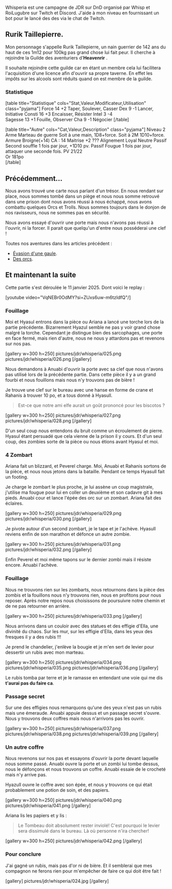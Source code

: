 
Whisperia est une campagne de JDR sur DnD organisé par Whisp et RoiLugubre sur Twitch et Discord. 
J'aide à mon niveau en fournissant un bot pour le lancé des des via le chat de Twitch.

## Rurik Taillepierre.

Mon personnage s'appelle Rurik Taillepierre, un nain guerrier de 142 ans 
du haut de ces 1m12 pour 100kg pas grand chose lui fait peur. 
Il cherche à rejoindre la Guilde des aventuriers d'__Heavenrir__ .

Il souhaite rejoindre cette guilde car en étant un membre cela 
lui facilitera l'acquisition d'une licence afin d'ouvrir sa propre taverne. 
En effet les impôts sur les alcools sont réduits quand on est membre de la guilde.

### Statistique

[table title="Statistique" cols="Stat,Valeur,Modificateur,Utilisation" class="pyjama"]
Force	14	+2	Taper, Soulever, Casser
Dex	9	-1	Lancer, Initiative
Consti	16	+3	Encaisser, Résister
Intel	3	-4	 
Sagesse	13	+1	Fouille, Observer
Cha	9	-1	Négocier
[/table]

[table title="Autre" cols="Cat,Valeur,Description" class="pyjama"]
Niveau	2
Arme	Marteau de guerre	Soit à une main, 1D8+force. Soit à 2M 1D10+force.
Armure	Broigne(+14)	CA : 14
Maitrise	+2	???
Alignement	Loyal Neutre
Passif	Second souffle	1 fois par jour, +1D10 pv.
Passif	Fougue	1 fois par jour, attaquer une seconde fois.
PV	21/22	 
Or	181po	 
[/table]

## Précédemment...

Nous avons trouvé une carte nous parlant d'un trésor. En nous rendant sur place, nous sommes tombé dans un piège
et nous nous somme retrouvé dans une prison dont nous avons réussi à nous échappé, nous avons combattu quelques Orcs et Trolls. 
Nous sommes toujours dans le donjon de nos ravisseurs, nous ne sommes pas en sécurité. 

Nous avons essayé d'ouvrir une porte mais nous n'avons pas réussi à l'ouvrir, ni la forcer. Il parait que quelqu'un d'entre nous posséderai une clef !

Toutes nos aventures dans les articles précédent :
* [Évasion d'une gaule](2024/whisperia-1-evasion-d-une-gaule.html). 
* [Des orcs](2024/whisperia-2-orcs-et-chaussette.html). 

## Et maintenant la suite

Cette partie s'est déroulée le 11 janvier 2025. Dont voici le replay :

[youtube video="VqNEBr0OdMY?si=ZUxs6uw-m6tzIdfQ"/]

### Fouillage

Moi et Hyasul entrons dans la pièce ou Ariana a lancé une torche lors de la partie précédente. 
Bizarrement Hyazul semble ne pas y voir grand chose malgré la torche. 
Cependant je distingue bien des sarcophages, une porte en face fermé, mais rien d'autre, nous ne nous y attardons pas et revenons sur nos pas. 

[gallery w=300 h=250]
pictures/jdr/whisperia/025.png
pictures/jdr/whisperia/026.png
[/gallery]

Nous demandons à Anuabi d'ouvrir la porte avec sa clef que nous n'avons pas utilisé lors de la précédente partie. 
Dans cette pièce il y a un grand fourbi et nous fouillons mais nous n'y trouvons pas de bière ! 

Je trouve une clef sur le bureau avec une hanse en forme de crane et Rahanis à trouver 10 po, et a tous donné à Hyasull. 

> Est-ce que notre ami elfe aurait un goût prononcé pour les biscotos ?

[gallery w=300 h=250]
pictures/jdr/whisperia/027.png
pictures/jdr/whisperia/028.png
[/gallery]

D'un seul coup nous entendons du bruit comme un écroulement de pierre. 
Hyasul étant persuadé que cela vienne de la prison il y cours. 
Et d'un seul coup, des zombies sorte de la pièce ou nous étions avant Hyasul et moi.

### 4 Zombart

Ariana fait un blizzard, et Peverel charge.
Moi, Anuabi et Rahanis sortons de la pièce, et nous nous jetons dans la bataille. Pendant ce temps Hyasull fait un footing.

Je charge le zombart le plus proche, je lui assène un coup magistrale, j'utilise ma fougue pour lui en coller un deuxième et son cadavre git à mes pieds. 
Anuabi cour et lance l'épée des orc sur un zombart. Ariana fait des éclaires. 

[gallery w=300 h=250]
pictures/jdr/whisperia/029.png
pictures/jdr/whisperia/030.png
[/gallery]

Je pivote autour d'un second zombart, je le tape et je l'achève. 
Hyasull reviens enfin de son marathon et défonce un autre zombie.

[gallery w=300 h=250]
pictures/jdr/whisperia/031.png
pictures/jdr/whisperia/032.png
[/gallery]

Enfin Peverel et moi même tapons sur le dernier zombi mais il résiste encore. Anuabi l'achève.

### Fouillage

Nous ne trouvons rien sur les zombarts, nous retournons dans la pièce des zombis et la fouillons nous n'y trouvons rien, nous en profitons pour nous reposer. 
Après notre repos nous choisissons de poursuivre notre chemin et de ne pas retourner en arrière. 

[gallery w=300 h=250]
pictures/jdr/whisperia/033.png
[/gallery]

Nous arrivons dans un couloir avec des statues et des effigie d'Ella, une divinité du chaos. 
Sur les mur, sur les effigie d'Ella, dans les yeux des fresques il y a des rubis !!!

Je prend le chandelier, j'enlève la bougie et je m'en sert de levier pour dessertir un rubis avec mon marteau. 

[gallery w=300 h=250]
pictures/jdr/whisperia/034.png
pictures/jdr/whisperia/035.png
pictures/jdr/whisperia/036.png
[/gallery]

Le rubis tomba par terre et je le ramasse en entendant une voie qui me dis __t'aurai pas du faire ca__.

### Passage secret

Sur une des effigies nous remarquons qu'une des yeux n'est pas un rubis mais une émeraude. 
Anuabi appuie dessus et un passage secret s'ouvre. Nous y trouvons deux coffres mais nous n'arrivons pas les ouvrir. 

[gallery w=300 h=250]
pictures/jdr/whisperia/037.png
pictures/jdr/whisperia/038.png
pictures/jdr/whisperia/039.png
[/gallery]

### Un autre coffre

Nous revenons sur nos pas et essayons d'ouvrir la porte devant laquelle nous somme passé. 
Anuabi ouvre la porte et un zombi lui tombe dessus, nous le défonçons et nous trouvons un coffre. Anuabi essaie de le crocheté mais n'y arrive pas.

Hyazull ouvre le coffre avec son épée, et nous y trouvons ce qui était probablement une potion de soin, et des papiers. 

[gallery w=300 h=250]
pictures/jdr/whisperia/040.png
pictures/jdr/whisperia/041.png
[/gallery]

Ariana lis les papiers et y lis : 

> Le Tombeau doit absolument rester inviolé! C'est pourquoi le levier sera dissimulé dans le bureau. 
> Là où personne n'ira chercher!

[gallery w=300 h=250]
pictures/jdr/whisperia/042.png
[/gallery]

### Pour conclure

J'ai gagné un rubis, mais pas d'or ni de bière. 
Et il semblerai que mes compagnon ne ferons rien pour m'empêcher de faire ce qui doit être fait !

[gallery]
pictures/jdr/whisperia/024.jpg
[/gallery]


